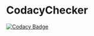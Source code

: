 # CodacyChecker
[![Codacy Badge](https://app.codacy.com/project/badge/Grade/0742aef76efb43ef8c910ba382b334dc)](https://app.codacy.com/gh/This1sMansour/CodacyChecker/dashboard?utm_source=gh&utm_medium=referral&utm_content=&utm_campaign=Badge_grade)
